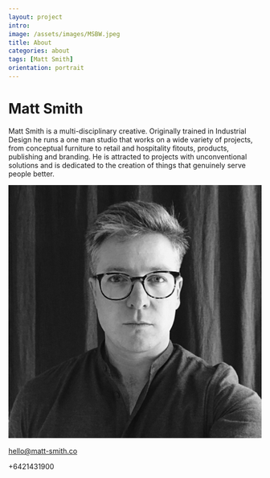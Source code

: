 ```yaml
---
layout: project
intro: 
image: /assets/images/MSBW.jpeg
title: About
categories: about
tags: [Matt Smith]
orientation: portrait
---
```


# Matt Smith

Matt Smith is a multi-disciplinary creative. Originally trained in Industrial Design he runs a one man studio that works on a wide variety of projects, from conceptual furniture to retail and hospitality fitouts, products, publishing and branding. He is attracted to projects with unconventional solutions and is dedicated to the creation of things that genuinely serve people better. 

![](/assets/images/MSBW.jpeg)

<a href="hello@matt-smith.co">hello@matt-smith.co</a> 

+6421431900
